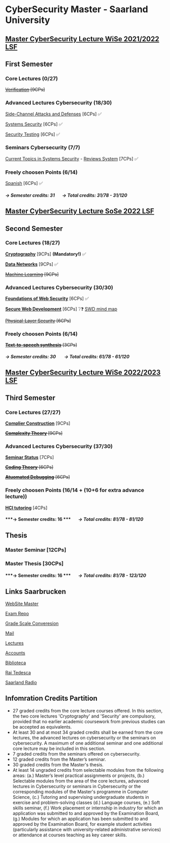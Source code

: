 # CyberSecurity Master - Saarland University


## [Master CyberSecurity Lecture WiSe 2021/2022 LSF](https://www.lsf.uni-saarland.de/qisserver/rds?state=wtree&search=1&trex=total&root120212=300726|294085|299760|297085|307396&P.vx=kurz)

## First Semester

### Core Lectures (0/27)

~~[Verification](https://cms.cispa.saarland/ver2122/) [9CPs]~~

### Advanced Lectures Cybersecurity (18/30)    
[Side-Channel Attacks and Defenses](https://cms.cispa.saarland/scad2122/) [6CPs] ✅

[Systems Security](https://cms.cispa.saarland/syssec/) [6CPs] ✅

[Security Testing](https://cms.cispa.saarland/fuzzing2122/) [6CPs] ✅

### Seminars Cybersecurity (7/7)
[Current Topics in Systems Security](https://cms.cispa.saarland/syssecseminar21/) - [Reviews System](https://cispa-syssec21.hotcrp.com) [7CPs] ✅

### Freely choosen Points (6/14)

[Spanish](https://m1.szsb.uni-saarland.de/moodle/m1/course/view.php?id=2641) [6CPs] ✅

#### ***&#8594; Semester credits: 31***&nbsp;&nbsp;&nbsp;&nbsp;&nbsp;&nbsp; ***&#8594; Total credits: 31/78 - 31/120***



## [Master CyberSecurity Lecture SoSe 2022 LSF](https://www.lsf.uni-saarland.de/qisserver/rds?state=wtree&search=1&trex=total&root120221=320944|310559|318658|309692&P.vx=kurz)

## Second Semester

### Core Lectures (18/27)
 
**[Cryptography](https://cms.cispa.saarland/crypto22)** [9CPs] **(Mandatory!)** ✅

**[Data Networks](https://inet-teaching.mpi-inf.mpg.de/dn_22/)** [9CPs] ✅

~~[Machine Learning](https://cms.cispa.saarland/ml22/) [9CPs]~~

### Advanced Lectures Cybersecurity (30/30)

**[Foundations of Web Security](https://cms.cispa.saarland/fows22/)** [6CPs] ✅ 

**[Secure Web Development](https://cms.cispa.saarland/swd_2022/)** [6CPs] ❔❓  [SWD mind map](https://www.mindmeister.com/map/2424418667)

~~[Physical-Layer Security](https://cms.cispa.saarland/physec_22/) [6CPs]~~


### Freely choosen Points (6/14)

~~**[Text-to-speech synthesis](https://www.coli.uni-saarland.de/courses/sprachsynthese/2022_SS/tts.html)** [3CPs]~~


#### ***&#8594; Semester credits: 30*** &nbsp;&nbsp;&nbsp;&nbsp;&nbsp;&nbsp; ***&#8594; Total credits: 61/78 - 61/120*** 


## [Master CyberSecurity Lecture WiSe 2022/2023 LSF](https://www.lsf.uni-saarland.de/qisserver/rds?state=wtree&search=1&trex=total&root120222=329588|327146|329483|325343&P.vx=kurz)

## Third Semester

### Core Lectures (27/27)
 
**[Complier Construction]()** [9CPs]

~~**[Complexity Theory]()** [9CPs]~~

### Advanced Lectures Cybersecurity (37/30)

**[Seminar Status](https://seminars.cs.uni-saarland.de/seminars2223/registration/status)** [7CPs]

~~**[Coding Theory]()** [6CPs]~~

~~**[Atuomated Debugging]()** [6CPs]~~


### Freely choosen Points (16/14 + (10+6 for extra advance lecture))

**[HCI tutoring]()** [4CPs]


#### ***&#8594; Semester credits: 16 ***&nbsp;&nbsp;&nbsp;&nbsp;&nbsp;&nbsp; ***&#8594; Total credits: 81/78 - 81/120***


## Thesis

### Master Seminar [12CPs]

### Master Thesis [30CPs]


#### ***&#8594; Semester credits: 16 ***&nbsp;&nbsp;&nbsp;&nbsp;&nbsp;&nbsp; ***&#8594; Total credits: 81/78 - 123/120***





## Links Saarbrucken

[WebSite Master](https://www.uni-saarland.de/en/study/programmes/master/cybersecurity.html)

[Exam Repo](https://cs.fs.uni-saarland.de/?page_id=2904)

[Grade Scale Converesion](https://www.th-nuernberg.de/fileadmin/zentrale-einrichtungen/szs/stm/stm_bilder/Studienangebot/Studiengaenge/International_Marketing/Notenumrechnungstabelle.pdf)

[Mail](http://webmail.uni-saarland.de/)

[Lectures](http://lsf.uni-saarland.de/)

[Accounts](http://sim.uni-saarland.de/)

[Biblioteca](https://raumbuchung.sulb.uni-saarland.de/Web/)

[Rai Tedesca](https://www.tagesschau.de/)

[Saarland Radio](https://www.sr.de/sr/livestream/sr1/index.html#)


## Infomration Credits Partition

- 27 graded credits from the core lecture courses offered. In this section, the two core lectures 'Cryptography' and 'Security' are compulsory, provided that no earlier academic coursework from previous studies can be accepted as equivalents.
- At least 30 and at most 34 graded credits shall be earned from the core lectures, the advanced lectures on cybersecurity or the seminars on cybersecurity. A maximum of one additional seminar and one additional core lecture may be included in this section.
- 7 graded credits from the seminars offered on cybersecurity.
- 12 graded credits from the Master’s seminar.
- 30 graded credits from the Master's thesis.
- At least 14 ungraded credits from selectable modules from the following areas: (a.) Master’s level practical assignments or projects, (b.) Selectable modules from the area of the core lectures, advanced lectures in Cybersecurity or seminars in Cybersecurity or the corresponding modules of the Master's programme in Computer Science, (c.) Tutoring and supervising undergraduate students in exercise and problem-solving classes (d.) Language courses, (e.) Soft skills seminar, (f.) Work placement or internship in industry for which an application was submitted to and approved by the Examination Board, (g.) Modules for which an application has been submitted to and approved by the Examination Board, for example student activities (particularly assistance with university-related administrative services) or attendance at courses teaching as key career skills.

